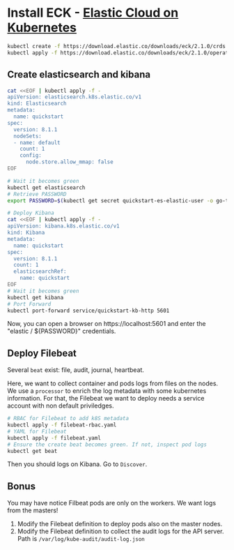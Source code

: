 
# Install ECK - [Elastic Cloud on Kubernetes](https://www.elastic.co/guide/en/cloud-on-k8s/current/index.html)


```sh
kubectl create -f https://download.elastic.co/downloads/eck/2.1.0/crds.yaml
kubectl apply -f https://download.elastic.co/downloads/eck/2.1.0/operator.yaml
```

## Create elasticsearch and kibana

```sh
cat <<EOF | kubectl apply -f -
apiVersion: elasticsearch.k8s.elastic.co/v1
kind: Elasticsearch
metadata:
  name: quickstart
spec:
  version: 8.1.1
  nodeSets:
  - name: default
    count: 1
    config:
      node.store.allow_mmap: false
EOF

# Wait it becomes green
kubectl get elasticsearch
# Retrieve PASSWORD
export PASSWORD=$(kubectl get secret quickstart-es-elastic-user -o go-template='{{.data.elastic | base64decode}}')
```

```sh
# Deploy Kibana
cat <<EOF | kubectl apply -f -
apiVersion: kibana.k8s.elastic.co/v1
kind: Kibana
metadata:
  name: quickstart
spec:
  version: 8.1.1
  count: 1
  elasticsearchRef:
    name: quickstart
EOF
# Wait it becomes green
kubectl get kibana
# Port Forward
kubectl port-forward service/quickstart-kb-http 5601
```

Now, you can open a browser on https://localhost:5601 and enter the "elastic / ${PASSWORD}" credentials.

## Deploy Filebeat

Several `beat` exist: file, audit, journal, heartbeat.

Here, we want to collect container and pods logs from files on the nodes.
We use a `processor` to enrich the log metadata with some kubernetes information.
For that, the Filebeat we want to deploy needs a service account with non default priviledges.

```sh
# RBAC for Filebeat to add k8S metadata
kubectl apply -f filebeat-rbac.yaml
# YAML for Filebeat
kubectl apply -f filebeat.yaml
# Ensure the create beat becomes green. If not, inspect pod logs
kubectl get beat
```

Then you should logs on Kibana. Go to `Discover`.

## Bonus

You may have notice Filbeat pods are only on the workers.
We want logs from the masters!

1. Modify the Filebeat definition to deploy pods also on the master nodes.
2. Modify the Filebeat definition to collect the audit logs for the API server. Path is `/var/log/kube-audit/audit-log.json`

